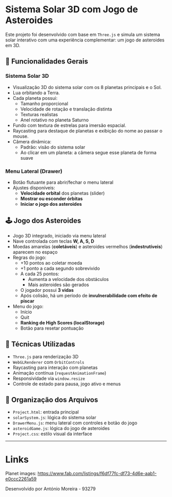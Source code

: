 # Sistema Solar 3D com Jogo de Asteroides

Este projeto foi desenvolvido com base em `Three.js` e simula um sistema solar interativo com uma experiência complementar: um jogo de asteroides em 3D.

## 🌌 Funcionalidades Gerais

### Sistema Solar 3D
- Visualização 3D do sistema solar com os 8 planetas principais e o Sol.
- Lua orbitando a Terra.
- Cada planeta possui:
  - Tamanho proporcional
  - Velocidade de rotação e translação distinta
  - Texturas realistas
  - Anel rotativo no planeta Saturno
- Fundo com textura de estrelas para imersão espacial.
- Raycasting para destaque de planetas e exibição do nome ao passar o mouse.
- Câmera dinâmica:
  - Padrão: visão do sistema solar
  - Ao clicar em um planeta: a câmera segue esse planeta de forma suave

### Menu Lateral (Drawer)
- Botão flutuante para abrir/fechar o menu lateral
- Ajustes disponíveis:
  - **Velocidade orbital** dos planetas (slider)
  - **Mostrar ou esconder órbitas**
  - **Iniciar o jogo dos asteroides**

## 🕹️ Jogo dos Asteroides
- Jogo 3D integrado, iniciado via menu lateral
- Nave controlada com teclas **W, A, S, D**
- Moedas amarelas (**coletáveis**) e asteroides vermelhos (**indestrutíveis**) aparecem no espaço
- Regras do jogo:
  - +10 pontos ao coletar moeda
  - +1 ponto a cada segundo sobrevivido
  - A cada 25 pontos:
    - Aumenta a velocidade dos obstáculos
    - Mais asteroides são gerados
  - O jogador possui **3 vidas**
  - Após colisão, há um período de **invulnerabilidade com efeito de piscar**
- Menu do jogo:
  - Início
  - Quit
  - **Ranking de High Scores (localStorage)**
  - Botão para resetar pontuação

## 🧪 Técnicas Utilizadas
- `Three.js` para renderização 3D
- `WebGLRenderer` com `OrbitControls`
- Raycasting para interação com planetas
- Animação contínua (`requestAnimationFrame`)
- Responsividade via `window.resize`
- Controle de estado para pausa, jogo ativo e menus

## 📁 Organização dos Arquivos
- `Project.html`: entrada principal
- `solarSystem.js`: lógica do sistema solar
- `DrawerMenu.js`: menu lateral com controles e botão do jogo
- `asteroidGame.js`: lógica do jogo de asteroides
- `Project.css`: estilo visual da interface

---

# Links
Planet images:
https://www.fab.com/listings/f6df77fc-df73-4d6e-aab1-e0ccc2261a59

Desenvolvido por António Moreira - 93279